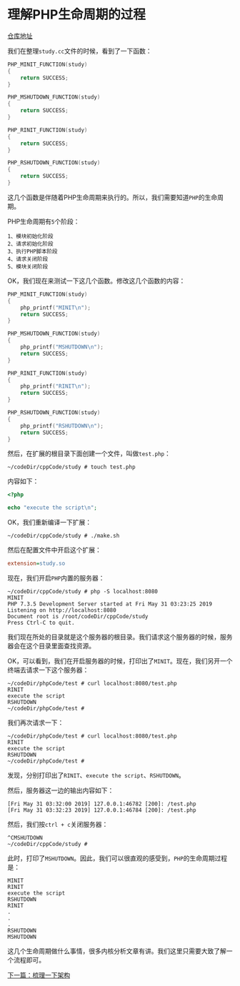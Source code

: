 # 理解PHP生命周期的过程

[仓库地址](https://github.com/php-extension-research/study)

我们在整理`study.cc`文件的时候，看到了一下函数：

```cpp
PHP_MINIT_FUNCTION(study)
{
	return SUCCESS;
}

PHP_MSHUTDOWN_FUNCTION(study)
{
	return SUCCESS;
}

PHP_RINIT_FUNCTION(study)
{
	return SUCCESS;
}

PHP_RSHUTDOWN_FUNCTION(study)
{
	return SUCCESS;
}
```

这几个函数是伴随着PHP生命周期来执行的。所以，我们需要知道`PHP`的生命周期。

PHP生命周期有`5`个阶段：

```
1、模块初始化阶段
2、请求初始化阶段
3、执行PHP脚本阶段
4、请求关闭阶段
5、模块关闭阶段
```

OK，我们现在来测试一下这几个函数。修改这几个函数的内容：

```cpp
PHP_MINIT_FUNCTION(study)
{
	php_printf("MINIT\n");
	return SUCCESS;
}

PHP_MSHUTDOWN_FUNCTION(study)
{
	php_printf("MSHUTDOWN\n");
	return SUCCESS;
}

PHP_RINIT_FUNCTION(study)
{
	php_printf("RINIT\n");
	return SUCCESS;
}

PHP_RSHUTDOWN_FUNCTION(study)
{
	php_printf("RSHUTDOWN\n");
	return SUCCESS;
}
```

然后，在扩展的根目录下面创建一个文件，叫做`test.php`：

```shell
~/codeDir/cppCode/study # touch test.php
```

内容如下：

```php
<?php

echo "execute the script\n";
```

OK，我们重新编译一下扩展：

```shell
~/codeDir/cppCode/study # ./make.sh 
```

然后在配置文件中开启这个扩展：

```ini
extension=study.so
```

现在，我们开启`PHP`内置的服务器：

```shell
~/codeDir/cppCode/study # php -S localhost:8080
MINIT
PHP 7.3.5 Development Server started at Fri May 31 03:23:25 2019
Listening on http://localhost:8080
Document root is /root/codeDir/cppCode/study
Press Ctrl-C to quit.

```

我们现在所处的目录就是这个服务器的根目录。我们请求这个服务器的时候，服务器会在这个目录里面查找资源。

OK，可以看到，我们在开启服务器的时候，打印出了`MINIT`。现在，我们另开一个终端去请求一下这个服务器：

```shell
~/codeDir/phpCode/test # curl localhost:8080/test.php
RINIT
execute the script
RSHUTDOWN
~/codeDir/phpCode/test # 
```

我们再次请求一下：

```shell
~/codeDir/phpCode/test # curl localhost:8080/test.php
RINIT
execute the script
RSHUTDOWN
~/codeDir/phpCode/test # 
```

发现，分别打印出了`RINIT`、`execute the script`、`RSHUTDOWN`。

然后，服务器这一边的输出内容如下：

```shell
[Fri May 31 03:32:00 2019] 127.0.0.1:46782 [200]: /test.php
[Fri May 31 03:32:23 2019] 127.0.0.1:46784 [200]: /test.php
```

然后，我们按`ctrl + c`关闭服务器：

```shell
^CMSHUTDOWN
~/codeDir/cppCode/study # 
```

此时，打印了`MSHUTDOWN`。因此，我们可以很直观的感受到，`PHP`的生命周期过程是：

```
MINIT
RINIT
execute the script
RSHUTDOWN
RINIT
.
.
.
RSHUTDOWN
MSHUTDOWN
```

这几个生命周期做什么事情，很多内核分析文章有讲。我们这里只需要大致了解一个流程即可。

[下一篇：梳理一下架构](./《PHP扩展开发》-协程-梳理一下架构.md)

